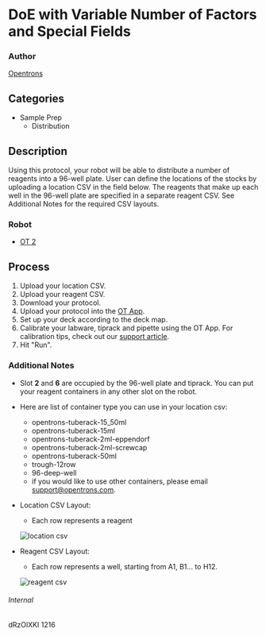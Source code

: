 #  DoE with Variable Number of Factors and Special Fields

### Author
[Opentrons](http://www.opentrons.com/)

## Categories
* Sample Prep
    * Distribution

## Description
Using this protocol, your robot will be able to distribute a number of reagents into a 96-well plate. User can define the locations of the stocks by uploading a location CSV in the field below. The reagents that make up each well in the 96-well plate are specified in a separate reagent CSV. See Additional Notes for the required CSV layouts.

### Robot
* [OT 2](https://opentrons.com/ot-2)

## Process
1. Upload your location CSV.
2. Upload your reagent CSV.
3. Download your protocol.
4. Upload your protocol into the [OT App](https://opentrons.com/ot-app).
5. Set up your deck according to the deck map.
6. Calibrate your labware, tiprack and pipette using the OT App. For calibration tips, check out our [support article](https://support.opentrons.com/ot-2/getting-started-software-setup/deck-calibration).
7. Hit "Run".

### Additional Notes
* Slot **2** and **6** are occupied by the 96-well plate and tiprack. You can put your reagent containers in any other slot on the robot.
* Here are list of container type you can use in your location csv:
    * opentrons-tuberack-15_50ml
    * opentrons-tuberack-15ml
    * opentrons-tuberack-2ml-eppendorf
    * opentrons-tuberack-2ml-screwcap
    * opentrons-tuberack-50ml
    * trough-12row
    * 96-deep-well
    * if you would like to use other containers, please email support@opentrons.com.

* Location CSV Layout:
    * Each row represents a reagent

    ![location csv](https://s3.amazonaws.com/opentrons-protocol-library-website/custom-README-images/1216-enginzyme-ab/location_csv.png)


* Reagent CSV Layout:
    * Each row represents a well, starting from A1, B1... to H12.

    ![reagent csv](https://s3.amazonaws.com/opentrons-protocol-library-website/custom-README-images/1216-enginzyme-ab/reagent_csv.png)

###### Internal
dRzOlXKI
1216
